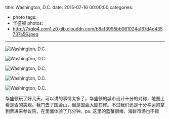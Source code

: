 title: Washington, D.C.
date: 2015-07-16 00:00:00
categories:
- photo
tags:
- 华盛顿
photos:
- http://7xqlo4.com1.z0.glb.clouddn.com/b8af3995bb061024a167d4c435737a56.jpeg
---

![Washington, D.C.](http://7xqlo4.com1.z0.glb.clouddn.com/69126e9c245b7aa83d316ea1ff7069ea.jpeg)

![Washington, D.C.](http://7xqlo4.com1.z0.glb.clouddn.com/d2db8cb5ee02f7228bd0935ac2c3abf5.jpeg)

![Washington, D.C.](http://7xqlo4.com1.z0.glb.clouddn.com/58302c4cefe6d3013f49dc83316643c0.jpeg)

![Washington, D.C.](http://7xqlo4.com1.z0.glb.clouddn.com/21be43486990e9f28751b037170bb4bd.jpeg)

![Washington, D.C.](http://7xqlo4.com1.z0.glb.clouddn.com/51fa7032bbe4ed785a705f208630190d.jpeg)

华盛顿玩了好几天，可以讲的事情太多了。华盛顿的城市设计十分的对称，地图上看是否的美观。我门去了国会山，但是国会大厦在修。不过我们还是十分幸运的拿到票进来参议院，在里面体验了几分钟。ps. 这里的蓝蟹很棒，海鲜市场也不错